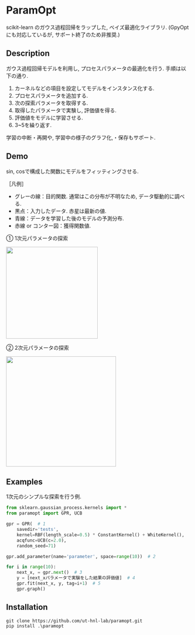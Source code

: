 # ParamOpt
scikit-learn のガウス過程回帰をラップした, ベイズ最適化ライブラリ. (GpyOptにも対応しているが, サポート終了のため非推奨.)

## Description
ガウス過程回帰モデルを利用し, プロセスパラメータの最適化を行う. 手順は以下の通り.
1. カーネルなどの項目を設定してモデルをインスタンス化する.
2. プロセスパラメータを追加する.
3. 次の探索パラメータを取得する.
4. 取得したパラメータで実験し, 評価値を得る.
5. 評価値をモデルに学習させる.
6. 3~5を繰り返す.

学習の中断・再開や, 学習中の様子のグラフ化,・保存もサポート.

## Demo
sin, cosで構成した関数にモデルをフィッティングさせる.

［凡例］
* グレーの線：目的関数. 通常はこの分布が不明なため, データ駆動的に調べる.
* 黒点：入力したデータ. 赤星は最新の値.
* 青線：データを学習した後のモデルの予測分布.
* 赤線 or コンター図：獲得関数値.

➀ 1次元パラメータの探索

<img src="https://user-images.githubusercontent.com/88641432/163951938-5363d08b-15aa-436e-bccc-044dc771be80.gif" height=250>

➁ 2次元パラメータの探索

<img src="https://user-images.githubusercontent.com/88641432/163952263-5861449f-5057-49a8-96e4-8c8f7e735a7c.gif" height=300>

## Examples
1次元のシンプルな探索を行う例.

```python
from sklearn.gaussian_process.kernels import *
from paramopt import GPR, UCB

gpr = GPR(  # 1
    savedir='tests',
    kernel=RBF(length_scale=0.5) * ConstantKernel() + WhiteKernel(),
    acqfunc=UCB(c=2.0),
    random_seed=71)

gpr.add_parameter(name='parameter', space=range(10))  # 2

for i in range(10):
    next_x, = gpr.next()  # 3
    y = [next_xパラメータで実験をした結果の評価値]  # 4
    gpr.fit(next_x, y, tag=i+1)  # 5
    gpr.graph()
```

## Installation
```
git clone https://github.com/ut-hnl-lab/paramopt.git
pip install .\paramopt
```
